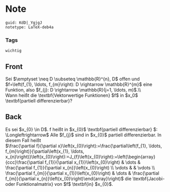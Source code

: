 # Note
```
guid: KdD|_YgjgJ
notetype: LaTeX-deb4a
```

### Tags
```
wichtig
```

## Front
<div>
  Sei $\emptyset \neq D \subseteq \mathbb{R}^{n}, D$ offen und
  $f=\left(f_{1}, \ldots, f_{m}\right): D \rightarrow
  \mathbb{R}^{m}$ eine Funktion, also $f_{j}: D \rightarrow
  \mathbb{R}(j=1, \ldots, m)$.\\
</div>
<div>
  <span>Wann heißt die</span> <span>\textbf{Vektorwertige
  Funktionen}</span> <span>$f$ in $x_0$ \textbf{partiell
  differenzierbar}?</span>
</div>

## Back
<div>
  <span>Es sei $x_{0} \in D$. f heißt in $x_{0}$
  \textbf{</span><span>partiell differenzierbar</span><span>} $:
  \Longleftrightarrow$ Alle $f_{j}$ sind in $x_{0}$ partiell
  differenzierbar. In diesem Fall heißt</span>
</div>
<div>
  $\frac{\partial f}{\partial
  x}\left(x_{0}\right):=\frac{\partial\left(f_{1}, \ldots,
  f_{m}\right)}{\partial\left(x_{1}, \ldots,
  x_{n}\right)}\left(x_{0}\right):=J_{f}\left(x_{0}\right):=\left(\begin{array}{ccc}\frac{\partial
  f_{1}}{\partial x_{1}}\left(x_{0}\right) & \dots & \frac{\partial
  f_{1}}{\partial x_{n}}\left(x_{0}\right) \\ \vdots & & \vdots \\
  \frac{\partial f_{m}}{\partial x_{1}}\left(x_{0}\right) & \dots &
  \frac{\partial f_{m}}{\partial
  x_{n}}\left(x_{0}\right)\end{array}\right)$ die
  \textbf{<span>Jacobi- oder Funktionalmatrix</span><span>} von $f$
  \textbf{in} $x_{0}$.</span>
</div>
